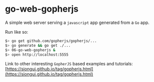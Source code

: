 # go-web-gopherjs

A simple web server serving a `javascript` app generated from a `Go` app.

Run like so:

```sh
$> go get github.com/gopherjs/gopherjs/...
$> go generate && go get ./...
$> 06-go-web-gopherjs &
$> open http://localhost:5555
```

Link to other interesting `GopherJS` based examples and tutorials: [https://siongui.github.io/tag/gopherjs.html](https://siongui.github.io/tag/gopherjs.html)
